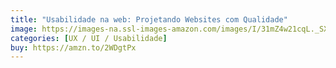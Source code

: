 ```yaml
---
title: "Usabilidade na web: Projetando Websites com Qualidade"
image: https://images-na.ssl-images-amazon.com/images/I/31mZ4w21cqL._SX352_BO1,204,203,200_.jpg
categories: [UX / UI / Usabilidade]
buy: https://amzn.to/2WDgtPx
---
```

